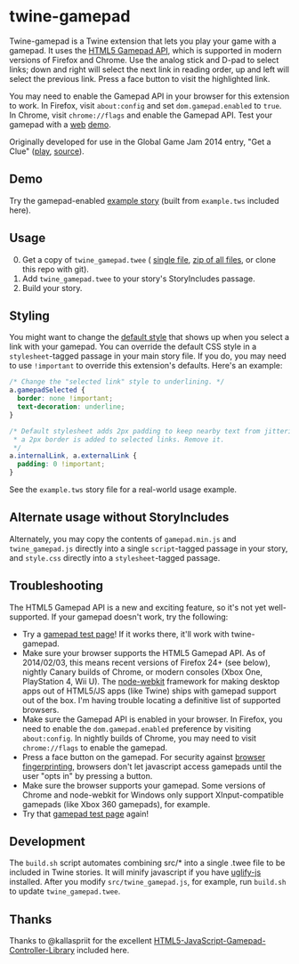twine-gamepad
=============

Twine-gamepad is a Twine extension that lets you play your game with a gamepad.
It uses the [HTML5 Gamepad API](https://developer.mozilla.org/en-US/docs/Web/Guide/API/Gamepad),
which is supported in modern versions of Firefox and Chrome. Use the analog stick
and D-pad to select links; down and right will select the next link in reading
order, up and left will select the previous link. Press a face button to visit
the highlighted link.

You may need to enable the Gamepad API in your browser for this extension to
work. In Firefox, visit `about:config` and set `dom.gamepad.enabled` to `true`.
In Chrome, visit `chrome://flags` and enable the Gamepad API. Test your gamepad
with a [web](http://luser.github.io/gamepadtest/) [demo](http://html5gamepad.com/).

Originally developed for use in the Global Game Jam 2014 entry, "Get a Clue"
([play](http://get-a-clue.herokuapp.com),
[source](https://github.com/benjamingold/GGJ14GetAClue/)).

## Demo

Try the gamepad-enabled [example story](http://mildmojo.github.io/twine-gamepad/example)
(built from `example.tws` included here).

## Usage

0. Get a copy of `twine_gamepad.twee` (
   [single file](https://raw.github.com/mildmojo/twine-gamepad/master/twine_gamepad.twee),
   [zip of all files](https://github.com/mildmojo/twine-gamepad/archive/master.zip),
   or clone this repo with git).
1. Add `twine_gamepad.twee` to your story's StoryIncludes passage.
2. Build your story.

## Styling

You might want to change the [default style](/src/style.css) that shows up when
you select a link with your gamepad. You can override the default CSS style in
a `stylesheet`-tagged passage in your main story file. If you do, you may need
to use `!important` to override this extension's defaults. Here's an example:

```css
/* Change the "selected link" style to underlining. */
a.gamepadSelected {
  border: none !important;
  text-decoration: underline;
}

/* Default stylesheet adds 2px padding to keep nearby text from jittering when
 * a 2px border is added to selected links. Remove it.
 */
a.internalLink, a.externalLink {
  padding: 0 !important;
}
```

See the `example.tws` story file for a real-world usage example.

## Alternate usage without StoryIncludes

Alternately, you may copy the contents of `gamepad.min.js` and `twine_gamepad.js`
directly into a single `script`-tagged passage in your story, and `style.css`
directly into a `stylesheet`-tagged passage.

## Troubleshooting

The HTML5 Gamepad API is a new and exciting feature, so it's not yet
well-supported. If your gamepad doesn't work, try the following:

- Try a [gamepad test page](http://luser.github.io/gamepadtest/)! If it works
  there, it'll work with twine-gamepad.
- Make sure your browser supports the HTML5 Gamepad API. As of 2014/02/03, this
  means recent versions of Firefox 24+ (see below), nightly Canary builds of
  Chrome, or modern consoles (Xbox One, PlayStation 4, Wii U). The
  [node-webkit](https://github.com/rogerwang/node-webkit) framework for making
  desktop apps out of HTML5/JS apps (like Twine) ships with gamepad support out
  of the box. I'm having trouble locating a definitive list of supported browsers.
- Make sure the Gamepad API is enabled in your browser. In Firefox, you need
  to enable the `dom.gamepad.enabled` preference by visiting `about:config`. In
  nightly builds of Chrome, you may need to visit `chrome://flags` to enable the
  gamepad.
- Press a face button on the gamepad. For security against
  [browser fingerprinting](https://panopticlick.eff.org/), browsers don't let
  javascript access gamepads until the user "opts in" by pressing a button.
- Make sure the browser supports your gamepad. Some versions of Chrome and
  node-webkit for Windows only support XInput-compatible gamepads (like Xbox 360
  gamepads), for example.
- Try that [gamepad test page](http://luser.github.io/gamepadtest/) again!

## Development

The `build.sh` script automates combining src/* into a single .twee file to be
included in Twine stories. It will minify javascript if you have
[uglify-js](https://github.com/mishoo/UglifyJS) installed. After you modify
`src/twine_gamepad.js`, for example, run `build.sh` to update
`twine_gamepad.twee`.

## Thanks

Thanks to @kallaspriit for the excellent [HTML5-JavaScript-Gamepad-Controller-Library](https://github.com/kallaspriit/HTML5-JavaScript-Gamepad-Controller-Library) included here.
